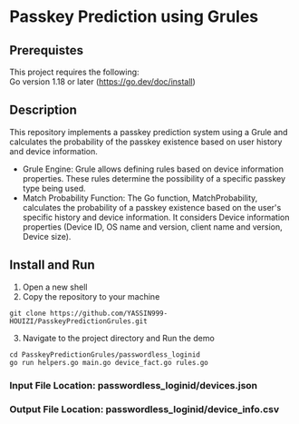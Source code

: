 # Passkey Prediction using Grules

## Prerequistes
This project requires the following:
<br>
Go version 1.18 or later (https://go.dev/doc/install)

## Description
This repository implements a passkey prediction system using a Grule and calculates the probability of the passkey existence based on user history and device information.
- Grule Engine: Grule allows defining rules based on device information properties. These rules determine the possibility of a specific passkey type being used.
- Match Probability Function: The Go function, MatchProbability, calculates the probability of a passkey existence based on the user's specific history and device information. It considers
Device information properties (Device ID, OS name and version, client name and version, Device size).

## Install and Run
1. Open a new shell
2. Copy the repository to your machine
```terminal
git clone https://github.com/YASSIN999-HOUIZI/PasskeyPredictionGrules.git
```
3. Navigate to the project directory and Run the demo
```terminal
cd PasskeyPredictionGrules/passwordless_loginid
go run helpers.go main.go device_fact.go rules.go
```


### Input File Location: passwordless_loginid/devices.json
### Output File Location: passwordless_loginid/device_info.csv
